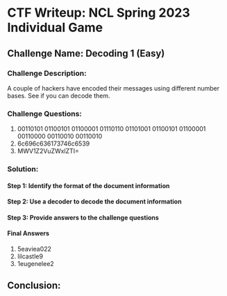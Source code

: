 # CTF Writeup: NCL Spring 2023 Individual Game

## Challenge Name: Decoding 1 (Easy)

### Challenge Description:

A couple of hackers have encoded their messages using different number bases. See if you can decode them.


### Challenge Questions:

1. 00110101 01100101 01100001 01110110 01101001 01100101 01100001 00110000 00110010 00110010
2. 6c696c636173746c6539
3. MWV1Z2VuZWxlZTI=


### Solution:



#### Step 1: Identify the format of the document information



#### Step 2: Use a decoder to decode the document information



#### Step 3: Provide answers to the challenge questions

#### Final Answers

1. 5eaviea022
2. lilcastle9
3. 1eugenelee2

## Conclusion:

